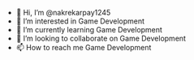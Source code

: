 - 👋 Hi, I’m @nakrekarpay1245
- 👀 I’m interested in Game Development
- 🌱 I’m currently learning Game Development
- 💞️ I’m looking to collaborate on Game Development
- 📫 How to reach me Game Development

<!---
nakrekarpay1245/nakrekarpay1245 is a ✨ special ✨ repository because its `README.md` (this file) appears on your GitHub profile.
You can click the Preview link to take a look at your changes.
--->
